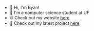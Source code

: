 - 👋 Hi, I'm Ryan!
- 🌱 I'm a computer science student at UF 
- 🌐 Check out my website [here](https://ryanmcpherson.info)
- 🎵 Check out my latest project [here](https://sixdos.herokuapp.com/)
